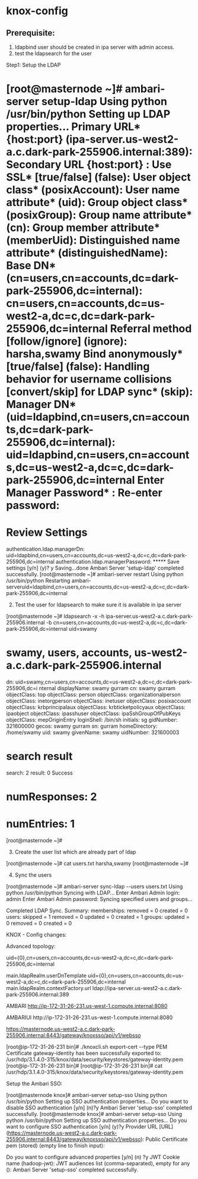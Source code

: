# knox-config
## Prerequisite: 
1. ldapbind user should be created in ipa server with admin access. 
2. test the ldapsearch for the user


Step1: Setup the LDAP

[root@masternode ~]# ambari-server setup-ldap
Using python  /usr/bin/python
Setting up LDAP properties...
Primary URL* {host:port} (ipa-server.us-west2-a.c.dark-park-255906.internal:389): 
Secondary URL {host:port} : 
Use SSL* [true/false] (false): 
User object class* (posixAccount): 
User name attribute* (uid): 
Group object class* (posixGroup): 
Group name attribute* (cn): 
Group member attribute* (memberUid): 
Distinguished name attribute* (distinguishedName): 
Base DN* (cn=users,cn=accounts,dc=dark-park-255906,dc=internal): cn=users,cn=accounts,dc=us-west2-a,dc=c,dc=dark-park-255906,dc=internal
Referral method [follow/ignore] (ignore): 
harsha,swamy
Bind anonymously* [true/false] (false): 
Handling behavior for username collisions [convert/skip] for LDAP sync* (skip): 
Manager DN* (uid=ldapbind,cn=users,cn=accounts,dc=dark-park-255906,dc=internal): uid=ldapbind,cn=users,cn=accounts,dc=us-west2-a,dc=c,dc=dark-park-255906,dc=internal
Enter Manager Password* : 
Re-enter password: 
====================
Review Settings
====================
authentication.ldap.managerDn: uid=ldapbind,cn=users,cn=accounts,dc=us-west2-a,dc=c,dc=dark-park-255906,dc=internal
authentication.ldap.managerPassword: *****
Save settings [y/n] (y)? y
Saving...done
Ambari Server 'setup-ldap' completed successfully.
[root@masternode ~]# ambari-server restart
Using python  /usr/bin/python
Restarting ambari-serveruid=ldapbind,cn=users,cn=accounts,dc=us-west2-a,dc=c,dc=dark-park-255906,dc=internal


2. Test the user for ldapsearch to make sure it is available in ipa server 

[root@masternode ~]# ldapsearch -x -h ipa-server.us-west2-a.c.dark-park-255906.internal  -b cn=users,cn=accounts,dc=us-west2-a,dc=c,dc=dark-park-255906,dc=internal uid=swamy

# swamy, users, accounts, us-west2-a.c.dark-park-255906.internal
dn: uid=swamy,cn=users,cn=accounts,dc=us-west2-a,dc=c,dc=dark-park-255906,dc=i
 nternal
displayName: swamy gurram
cn: swamy gurram
objectClass: top
objectClass: person
objectClass: organizationalperson
objectClass: inetorgperson
objectClass: inetuser
objectClass: posixaccount
objectClass: krbprincipalaux
objectClass: krbticketpolicyaux
objectClass: ipaobject
objectClass: ipasshuser
objectClass: ipaSshGroupOfPubKeys
objectClass: mepOriginEntry
loginShell: /bin/sh
initials: sg
gidNumber: 321600000
gecos: swamy gurram
sn: gurram
homeDirectory: /home/swamy
uid: swamy
givenName: swamy
uidNumber: 321600003

# search result
search: 2
result: 0 Success

# numResponses: 2
# numEntries: 1
[root@masternode ~]# 

3. Create the user list which are already part of ldap

[root@masternode ~]# cat users.txt 
harsha,swamy
[root@masternode ~]# 

4. Sync the users 

[root@masternode ~]# ambari-server sync-ldap --users users.txt
Using python  /usr/bin/python
Syncing with LDAP...
Enter Ambari Admin login: admin
Enter Ambari Admin password: 
Syncing specified users and groups...

Completed LDAP Sync.
Summary:
  memberships:
    removed = 0
    created = 0
  users:
    skipped = 1
    removed = 0
    updated = 0
    created = 1
  groups:
    updated = 0
    removed = 0
    created = 0




KNOX - Config changes: 

Advanced topology: 


uid={0},cn=users,cn=accounts,dc=us-west2-a,dc=c,dc=dark-park-255906,dc=internal

<param>
    <name>main.ldapRealm.userDnTemplate</name>
    <value>uid={0},cn=users,cn=accounts,dc=us-west2-a,dc=c,dc=dark-park-255906,dc=internal</value>
</param>

<param>
    <name>main.ldapRealm.contextFactory.url</name>
    <value>ldap://ipa-server.us-west2-a.c.dark-park-255906.internal:389</value>
</param>


<role>AMBARI</role>
   <url>http://ip-172-31-26-231.us-west-1.compute.internal:8080</url>
</service>

<service>
   <role>AMBARIUI</role>
   <url>http://ip-172-31-26-231.us-west-1.compute.internal:8080</url>
</service>


https://masternode.us-west2-a.c.dark-park-255906.internal:8443/gateway/knoxsso/api/v1/websso

[root@ip-172-31-26-231 bin]# ./knoxcli.sh export-cert --type PEM
Certificate gateway-identity has been successfully exported to: /usr/hdp/3.1.4.0-315/knox/data/security/keystores/gateway-identity.pem
[root@ip-172-31-26-231 bin]#
[root@ip-172-31-26-231 bin]# cat /usr/hdp/3.1.4.0-315/knox/data/security/keystores/gateway-identity.pem

Setup the Ambari SSO: 

[root@masternode knox]# ambari-server setup-sso
Using python  /usr/bin/python
Setting up SSO authentication properties...
Do you want to disable SSO authentication [y/n] (n)?y
Ambari Server 'setup-sso' completed successfully.
[root@masternode knox]# ambari-server setup-sso
Using python  /usr/bin/python
Setting up SSO authentication properties...
Do you want to configure SSO authentication [y/n] (y)?y
Provider URL [URL] (https://masternode.us-west2-a.c.dark-park-255906.internal:8443/gateway/knoxsso/api/v1/websso):
Public Certificate pem (stored) (empty line to finish input):

Do you want to configure advanced properties [y/n] (n) ?y
JWT Cookie name (hadoop-jwt):
JWT audiences list (comma-separated), empty for any ():
Ambari Server 'setup-sso' completed successfully.

